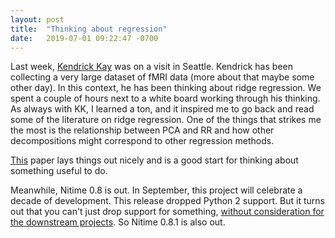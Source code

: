 ```yaml
---
layout: post
title:  "Thinking about regression"
date:   2019-07-01 09:22:47 -0700
---
```


Last week, [Kendrick Kay](http://cvnlab.net/home.shtml) was on a visit in
Seattle. Kendrick has been collecting a very large dataset of fMRI data (more
about that maybe some other day). In this context, he has been thinking about
ridge regression. We spent a couple of hours next to a white board working
through his thinking. As always with KK, I learned a ton, and it inspired me to
go back and read some of the literature on ridge regression. One of the things
that strikes me the most is the relationship between PCA and RR and how other
decompositions might correspond to other regression methods.

[This](http://www.uwe-mortensen.de/FrankFriedmanStatViewChemometRegressionTools1993.pdf)
paper lays things out nicely and is a good start for thinking about something
useful to do.

Meanwhile, Nitime 0.8 is out. In September, this project will celebrate a decade
of development. This release dropped Python 2 support. But it turns out that
you can't just drop support for something, [without consideration for the
downstream projects](https://github.com/nipy/nitime/issues/174). So Nitime 0.8.1
is also out.
